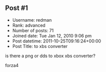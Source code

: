 ## Post #1
- Username: redman
- Rank: advanced
- Number of posts: 71
- Joined date: Tue Jan 12, 2010 9:06 pm
- Post datetime: 2011-10-25T09:16:24+00:00
- Post Title: to xbs converter

is there a png or dds to xbox xbs converter?


forza4
